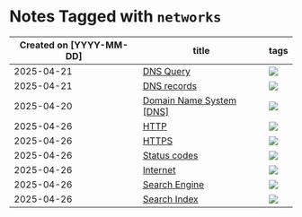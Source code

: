 # Notes Tagged with `networks`

| Created on [YYYY-MM-DD] | title                                                                                                                       | tags                                                                           |
|-------------------------|-----------------------------------------------------------------------------------------------------------------------------|--------------------------------------------------------------------------------|
| 2025-04-21              | [DNS Query](https://github.com/aigle-levant/dev-notes/blob/main/Networks/Core/DNS/DNS%20query.md)                           | [![](https://img.shields.io/badge/tag-networks-b4bfb)](../tags/networks.md.md) |
| 2025-04-21              | [DNS records](https://github.com/aigle-levant/dev-notes/blob/main/Networks/Core/DNS/DNS%20records.md)                       | [![](https://img.shields.io/badge/tag-networks-b4bfb)](../tags/networks.md.md) |
| 2025-04-20              | [Domain Name System [DNS]](https://github.com/aigle-levant/dev-notes/blob/main/Networks/Core/DNS/Domain%20Name%20System.md) | [![](https://img.shields.io/badge/tag-networks-b4bfb)](../tags/networks.md.md) |
| 2025-04-26              | [HTTP](https://github.com/aigle-levant/dev-notes/blob/main/Networks/Core/HTTP/HTTP.md)                                      | [![](https://img.shields.io/badge/tag-networks-b4bfb)](../tags/networks.md.md) |
| 2025-04-26              | [HTTPS](https://github.com/aigle-levant/dev-notes/blob/main/Networks/Core/HTTP/HTTPS.md)                                    | [![](https://img.shields.io/badge/tag-networks-b4bfb)](../tags/networks.md.md) |
| 2025-04-26              | [Status codes](https://github.com/aigle-levant/dev-notes/blob/main/Networks/Core/HTTP/Status%20codes.md)                    | [![](https://img.shields.io/badge/tag-networks-b4bfb)](../tags/networks.md.md) |
| 2025-04-26              | [Internet](https://github.com/aigle-levant/dev-notes/blob/main/Networks/Core/Internet/Internet.md)                          | [![](https://img.shields.io/badge/tag-networks-b4bfb)](../tags/networks.md.md) |
| 2025-04-26              | [Search Engine](https://github.com/aigle-levant/dev-notes/blob/main/Networks/Core/Internet/Search%20Engine.md)              | [![](https://img.shields.io/badge/tag-networks-b4bfb)](../tags/networks.md.md) |
| 2025-04-26              | [Search Index](https://github.com/aigle-levant/dev-notes/blob/main/Networks/Core/Internet/Search%20Index.md)                | [![](https://img.shields.io/badge/tag-networks-b4bfb)](../tags/networks.md.md) |